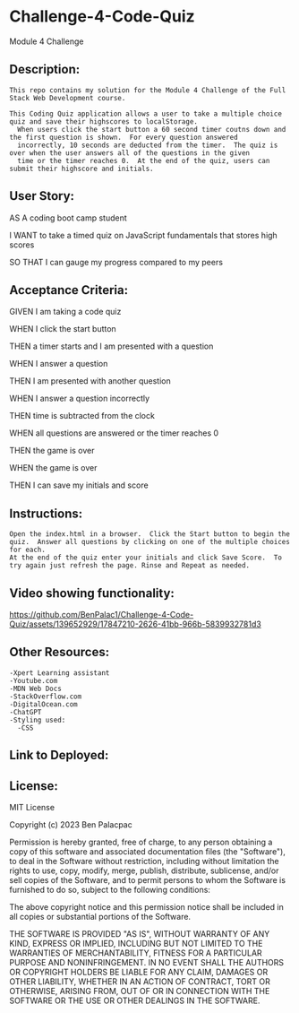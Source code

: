 # Challenge-4-Code-Quiz
Module 4 Challenge

## Description:
    This repo contains my solution for the Module 4 Challenge of the Full Stack Web Development course.

    This Coding Quiz application allows a user to take a multiple choice quiz and save their highscores to localStorage.
      When users click the start button a 60 second timer coutns down and the first question is shown.  For every question answered 
      incorrectly, 10 seconds are deducted from the timer.  The quiz is over when the user answers all of the questions in the given 
      time or the timer reaches 0.  At the end of the quiz, users can submit their highscore and initials.

## User Story:
  AS A coding boot camp student
  
  I WANT to take a timed quiz on JavaScript fundamentals that stores high scores
  
  SO THAT I can gauge my progress compared to my peers

## Acceptance Criteria:
  GIVEN I am taking a code quiz
  
  WHEN I click the start button

  THEN a timer starts and I am presented with a question

  WHEN I answer a question

  THEN I am presented with another question

  WHEN I answer a question incorrectly

  THEN time is subtracted from the clock

  WHEN all questions are answered or the timer reaches 0

  THEN the game is over

  WHEN the game is over

  THEN I can save my initials and score

## Instructions:
    Open the index.html in a browser.  Click the Start button to begin the quiz.  Answer all questions by clicking on one of the multiple choices for each.
    At the end of the quiz enter your initials and click Save Score.  To try again just refresh the page. Rinse and Repeat as needed.

## Video showing functionality:

https://github.com/BenPalac1/Challenge-4-Code-Quiz/assets/139652929/17847210-2626-41bb-966b-5839932781d3

## Other Resources:

    -Xpert Learning assistant
    -Youtube.com
    -MDN Web Docs
    -StackOverflow.com
    -DigitalOcean.com
    -ChatGPT
    -Styling used:
      -CSS
    
## Link to Deployed:



## License:
MIT License

Copyright (c) 2023 Ben Palacpac

Permission is hereby granted, free of charge, to any person obtaining a copy
of this software and associated documentation files (the "Software"), to deal
in the Software without restriction, including without limitation the rights
to use, copy, modify, merge, publish, distribute, sublicense, and/or sell
copies of the Software, and to permit persons to whom the Software is
furnished to do so, subject to the following conditions:

The above copyright notice and this permission notice shall be included in all
copies or substantial portions of the Software.

THE SOFTWARE IS PROVIDED "AS IS", WITHOUT WARRANTY OF ANY KIND, EXPRESS OR
IMPLIED, INCLUDING BUT NOT LIMITED TO THE WARRANTIES OF MERCHANTABILITY,
FITNESS FOR A PARTICULAR PURPOSE AND NONINFRINGEMENT. IN NO EVENT SHALL THE
AUTHORS OR COPYRIGHT HOLDERS BE LIABLE FOR ANY CLAIM, DAMAGES OR OTHER
LIABILITY, WHETHER IN AN ACTION OF CONTRACT, TORT OR OTHERWISE, ARISING FROM,
OUT OF OR IN CONNECTION WITH THE SOFTWARE OR THE USE OR OTHER DEALINGS IN THE
SOFTWARE.
